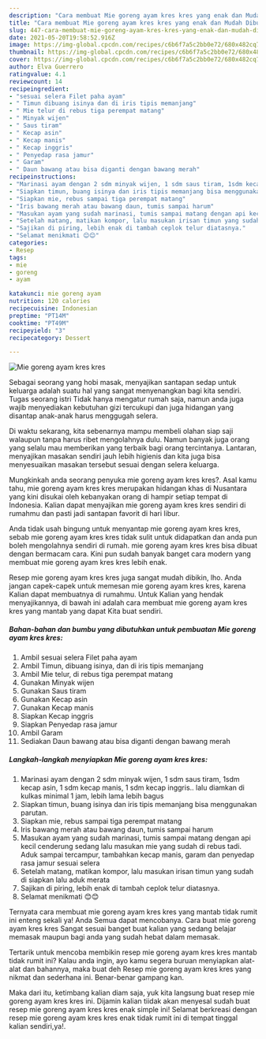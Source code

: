 ```yaml
---
description: "Cara membuat Mie goreng ayam kres kres yang enak dan Mudah Dibuat"
title: "Cara membuat Mie goreng ayam kres kres yang enak dan Mudah Dibuat"
slug: 447-cara-membuat-mie-goreng-ayam-kres-kres-yang-enak-dan-mudah-dibuat
date: 2021-05-20T19:58:52.916Z
image: https://img-global.cpcdn.com/recipes/c6b6f7a5c2bb0e72/680x482cq70/mie-goreng-ayam-kres-kres-foto-resep-utama.jpg
thumbnail: https://img-global.cpcdn.com/recipes/c6b6f7a5c2bb0e72/680x482cq70/mie-goreng-ayam-kres-kres-foto-resep-utama.jpg
cover: https://img-global.cpcdn.com/recipes/c6b6f7a5c2bb0e72/680x482cq70/mie-goreng-ayam-kres-kres-foto-resep-utama.jpg
author: Elva Guerrero
ratingvalue: 4.1
reviewcount: 14
recipeingredient:
- "sesuai selera Filet paha ayam"
- " Timun dibuang isinya dan di iris tipis memanjang"
- " Mie telur di rebus tiga perempat matang"
- " Minyak wijen"
- " Saus tiram"
- " Kecap asin"
- " Kecap manis"
- " Kecap inggris"
- " Penyedap rasa jamur"
- " Garam"
- " Daun bawang atau bisa diganti dengan bawang merah"
recipeinstructions:
- "Marinasi ayam dengan 2 sdm minyak wijen, 1 sdm saus tiram, 1sdm kecap asin, 1 sdm kecap manis, 1 sdm kecap inggris.. lalu diamkan di kulkas minimal 1 jam, lebih lama lebih bagus"
- "Siapkan timun, buang isinya dan iris tipis memanjang bisa menggunakan parutan."
- "Siapkan mie, rebus sampai tiga perempat matang"
- "Iris bawang merah atau bawang daun, tumis sampai harum"
- "Masukan ayam yang sudah marinasi, tumis sampai matang dengan api kecil cenderung sedang lalu masukan mie yang sudah di rebus tadi. Aduk sampai tercampur, tambahkan kecap manis, garam dan penyedap rasa jamur sesuai selera"
- "Setelah matang, matikan kompor, lalu masukan irisan timun yang sudah di siapkan lalu aduk merata"
- "Sajikan di piring, lebih enak di tambah ceplok telur diatasnya."
- "Selamat menikmati 😊😊"
categories:
- Resep
tags:
- mie
- goreng
- ayam

katakunci: mie goreng ayam 
nutrition: 120 calories
recipecuisine: Indonesian
preptime: "PT14M"
cooktime: "PT49M"
recipeyield: "3"
recipecategory: Dessert

---
```



![Mie goreng ayam kres kres](https://img-global.cpcdn.com/recipes/c6b6f7a5c2bb0e72/680x482cq70/mie-goreng-ayam-kres-kres-foto-resep-utama.jpg)

Sebagai seorang yang hobi masak, menyajikan santapan sedap untuk keluarga adalah suatu hal yang sangat menyenangkan bagi kita sendiri. Tugas seorang istri Tidak hanya mengatur rumah saja, namun anda juga wajib menyediakan kebutuhan gizi tercukupi dan juga hidangan yang disantap anak-anak harus menggugah selera.

Di waktu  sekarang, kita sebenarnya mampu membeli olahan siap saji walaupun tanpa harus ribet mengolahnya dulu. Namun banyak juga orang yang selalu mau memberikan yang terbaik bagi orang tercintanya. Lantaran, menyajikan masakan sendiri jauh lebih higienis dan kita juga bisa menyesuaikan masakan tersebut sesuai dengan selera keluarga. 



Mungkinkah anda seorang penyuka mie goreng ayam kres kres?. Asal kamu tahu, mie goreng ayam kres kres merupakan hidangan khas di Nusantara yang kini disukai oleh kebanyakan orang di hampir setiap tempat di Indonesia. Kalian dapat menyajikan mie goreng ayam kres kres sendiri di rumahmu dan pasti jadi santapan favorit di hari libur.

Anda tidak usah bingung untuk menyantap mie goreng ayam kres kres, sebab mie goreng ayam kres kres tidak sulit untuk didapatkan dan anda pun boleh mengolahnya sendiri di rumah. mie goreng ayam kres kres bisa dibuat dengan bermacam cara. Kini pun sudah banyak banget cara modern yang membuat mie goreng ayam kres kres lebih enak.

Resep mie goreng ayam kres kres juga sangat mudah dibikin, lho. Anda jangan capek-capek untuk memesan mie goreng ayam kres kres, karena Kalian dapat membuatnya di rumahmu. Untuk Kalian yang hendak menyajikannya, di bawah ini adalah cara membuat mie goreng ayam kres kres yang mantab yang dapat Kita buat sendiri.

<!--inarticleads1-->

##### Bahan-bahan dan bumbu yang dibutuhkan untuk pembuatan Mie goreng ayam kres kres:

1. Ambil sesuai selera Filet paha ayam
1. Ambil  Timun, dibuang isinya, dan di iris tipis memanjang
1. Ambil  Mie telur, di rebus tiga perempat matang
1. Gunakan  Minyak wijen
1. Gunakan  Saus tiram
1. Gunakan  Kecap asin
1. Gunakan  Kecap manis
1. Siapkan  Kecap inggris
1. Siapkan  Penyedap rasa jamur
1. Ambil  Garam
1. Sediakan  Daun bawang atau bisa diganti dengan bawang merah




<!--inarticleads2-->

##### Langkah-langkah menyiapkan Mie goreng ayam kres kres:

1. Marinasi ayam dengan 2 sdm minyak wijen, 1 sdm saus tiram, 1sdm kecap asin, 1 sdm kecap manis, 1 sdm kecap inggris.. lalu diamkan di kulkas minimal 1 jam, lebih lama lebih bagus
1. Siapkan timun, buang isinya dan iris tipis memanjang bisa menggunakan parutan.
1. Siapkan mie, rebus sampai tiga perempat matang
1. Iris bawang merah atau bawang daun, tumis sampai harum
1. Masukan ayam yang sudah marinasi, tumis sampai matang dengan api kecil cenderung sedang lalu masukan mie yang sudah di rebus tadi. Aduk sampai tercampur, tambahkan kecap manis, garam dan penyedap rasa jamur sesuai selera
1. Setelah matang, matikan kompor, lalu masukan irisan timun yang sudah di siapkan lalu aduk merata
1. Sajikan di piring, lebih enak di tambah ceplok telur diatasnya.
1. Selamat menikmati 😊😊




Ternyata cara membuat mie goreng ayam kres kres yang mantab tidak rumit ini enteng sekali ya! Anda Semua dapat mencobanya. Cara buat mie goreng ayam kres kres Sangat sesuai banget buat kalian yang sedang belajar memasak maupun bagi anda yang sudah hebat dalam memasak.

Tertarik untuk mencoba membikin resep mie goreng ayam kres kres mantab tidak rumit ini? Kalau anda ingin, ayo kamu segera buruan menyiapkan alat-alat dan bahannya, maka buat deh Resep mie goreng ayam kres kres yang nikmat dan sederhana ini. Benar-benar gampang kan. 

Maka dari itu, ketimbang kalian diam saja, yuk kita langsung buat resep mie goreng ayam kres kres ini. Dijamin kalian tiidak akan menyesal sudah buat resep mie goreng ayam kres kres enak simple ini! Selamat berkreasi dengan resep mie goreng ayam kres kres enak tidak rumit ini di tempat tinggal kalian sendiri,ya!.

